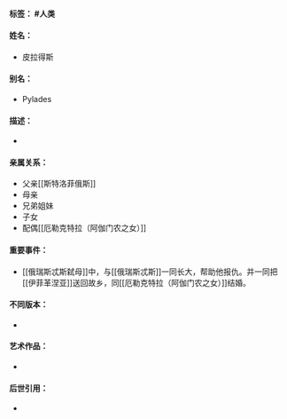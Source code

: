 #### 标签： #人类
#### 姓名：
- 皮拉得斯
#### 别名：
- Pylades
#### 描述：
- 
#### 亲属关系：
- 父亲[[斯特洛菲俄斯]]
- 母亲
- 兄弟姐妹
- 子女
- 配偶[[厄勒克特拉（阿伽门农之女）]]
#### 重要事件：
- [[俄瑞斯忒斯弑母]]中，与[[俄瑞斯忒斯]]一同长大，帮助他报仇。并一同把[[伊菲革涅亚]]送回故乡，同[[厄勒克特拉（阿伽门农之女）]]结婚。
#### 不同版本：
- 
#### 艺术作品：
- 
#### 后世引用：
- 